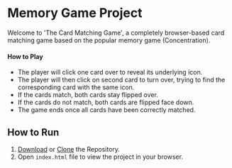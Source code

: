 # Memory Game Project

Welcome to 'The Card Matching Game', a completely browser-based card matching game based on the popular memory game (Concentration).

#### How to Play 

* The player will click one card over to reveal its underlying icon.
* The player will then click on second card to turn over, trying to find the corresponding card with the same icon. 
* If the cards match, both cards stay flipped over.
* If the cards do not match, both cards are flipped face down.
* The game ends once all cards have been correctly matched.


## How to Run

1. [Download]( ) or [Clone]( ) the Repository.
2. Open `index.html` file to view the project in your browser.

